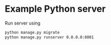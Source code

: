 Example Python server
=====================

Run server using

~~~bash
python manage.py migrate
python manage.py runserver 0.0.0.0:8001
~~~
